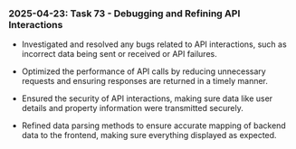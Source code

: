 ### 2025-04-23: Task 73 - Debugging and Refining API Interactions

* Investigated and resolved any bugs related to API interactions, such as incorrect data being sent or received or API failures.

* Optimized the performance of API calls by reducing unnecessary requests and ensuring responses are returned in a timely manner.

* Ensured the security of API interactions, making sure data like user details and property information were transmitted securely.

* Refined data parsing methods to ensure accurate mapping of backend data to the frontend, making sure everything displayed as expected.